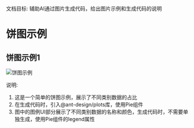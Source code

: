 文档目标: 辅助AI通过图片生成代码，给出图片示例和生成代码的说明

# 饼图示例

## 饼图示例1

![饼图示例](https://shelwinjue.github.io/fe-assets/images/pie-1.png)

说明: 
1. 这是一个简单的饼图示例，展示了不同类别数据的占比
2. 在生成代码时，引入@ant-design/plots库，使用Pie组件
3. 图中的图例UI部分展示了不同类别数据的名称和颜色，生成代码时，不需要单独生成，使用Pie组件的legend属性
